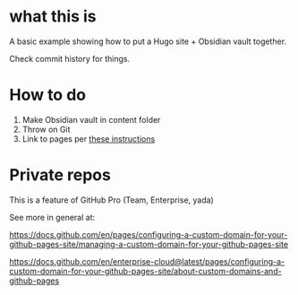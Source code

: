 # what this is

A basic example showing how to put a Hugo site + Obsidian vault together.

Check commit history for things.


# How to do

1. Make Obsidian vault in content folder
2. Throw on Git
3. Link to pages per [these instructions](https://gohugo.io/host-and-deploy/host-on-github-pages/)

# Private repos

This is a feature of GitHub Pro (Team, Enterprise, yada)

See more in general at:

https://docs.github.com/en/pages/configuring-a-custom-domain-for-your-github-pages-site/managing-a-custom-domain-for-your-github-pages-site

https://docs.github.com/en/enterprise-cloud@latest/pages/configuring-a-custom-domain-for-your-github-pages-site/about-custom-domains-and-github-pages
